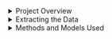 <details>
  <summary>Project Overview</summary>
  
  ## Intro
  Hello! The purpose of this project was to reproduce the predictive models and B-factor prediction accuracies achieved in *Blind Prediction of Protein B-factor and Flexibility* by David Bramer and Guo-Wei Wei. A PDF of the paper is included in the repo. The code used to reproduce the results is meant to run on MSU's high performance computing cluster, so instead of showing you how to run it yourself I will walk you through an overview of the code and methods used. A less detailed summary is also included below.
  
  ## Summary
  This project involved becoming familiar with a complicated dataset from the protein databank so that feature extraction could be performed properly. This data comes in the form of PDB files, which contain information about each atom in a protein. 364 proteins were considered, with over 600,000 B-factors predicted in total. Secondary features were also found using the STRIDE software. Finally, new features were generated using the multi weighted colored graph method described in the paper, which involves considering element pair interactions and applying "Lorentz and exponential radial basis functions at various scales to construct multi scale features" (Bramer, section 3 of *Blind Prediction of Protein B-factor and Flexibility*), including "images" to be used as input for a convolutional neural network (CNN).
  
  After feature extraction and generation is complete, a random forest, gradient boosted decision tree, and CNN model are used for regression to predict the B-factors of each atom. The leave one out method is used, where all atoms in a single protein are predicted using all atoms from the other 363 proteins. Subsets of the full dataset containing small, medium, and large proteins were also predicted, as well as predictions on only the alpha carbon atoms. The pearson correlation coefficient was used to measure accuracy, and was reported both for each protein but also averaged across the full dataset and subsets.
  
  Due to the size of the dataset and the fact that the leave one out method was used, this project involved employing tricks such as using subsets of the data to tune the model and splitting the data into ~10 groups for cross validation instead of performing the full leave one out prediction process. Once the models were tuned and working properly, the methods in the paper were employed. I also used pickle to save outputs of the feature exctraction and prediction modules, so that I could separate the workflow into more manageable pieces. 
  
</details>

<details>
  <summary>Extracting the Data</summary>
  
  ## PDB Files and Features Used
  The training and test data for this project comes from the protein databank in the form of PDB files. These are plaintext files which contain information obtained through xray crystallography about proteins. There are global features, which apply to all atoms within a protein, and local features which are dependent on the atom. Examples of global features used are the resolution (gives a notion of the quality of the protein model) and the number of heavy atoms (gives a notion of the size of the protein). The construction of local features which represent local rigidity of the structure is where a lot of the work of the paper lies. The idea of Multi Weighted Colored Graphs (MWCGs) are used to generate a rigidity index for an atom based on the position and element type pair interactions, which are included in the PDB files. Also included are 12 secondary features which are generated from a program called STRIDE, which categorize atoms as belonging to sub structures such as helixes or coils. The residue number of an atom obtained from the PDB file determines which atoms should share secondary features.
  
  An atom class is included in feature_compiler.py, which contains the following class variables:
  
  ```
  pos = position data (x,y,z) (obtained directly from PDB)
  res_number = which residue the atom belongs to
  amino_type = amino type of atom in one hot format, 20 choices (obtained directly from PDB)
  amino types are:
  ['ALA', 'ARG', 'ASN', 'ASP', 'CYS', 'GLN', 'GLU', 'GLY', 'HIS', 'ILE', 'LEU', 'LYS', 'MET',
  'PHE', 'PRO', 'SER', 'THR', 'TRP', 'TYR', 'VAL']
  heavy_type = heavy element type of atom in one hot format, 5 choices (obtained directly from PDB)
  heavy element types are:
  ['C', 'N', 'O', 'S', 'H']
  atom_name = name of atom (obtained directly from PDB)
  rig = rigidity obtained from MWCG, 9 values
  flex = flexibility obtained from MWCG, used for CNN
  packing_density = packing density for atom (small, med, large)
  structure = STRIDE secondary structure data for atom
  structure types are:
  [alpha helix, 3-10 helix, PI-helix, extended confromation/strand, isolated bridge, turn, coil]
  given by ['H', 'G', 'I', 'E', 'B', 'T', 'C']
  phi = phi angle obtained directly from STRIDE file
  psi = psi angle obtained directly from STRIDE file
  solv_area = obtained directly from STRIDE file
  Rval = R value, global feature of protein (obtained directly from PDB)
  res = resolution, global feature of protein (obtained directly from PDB)
  num_heavy_atoms = number of heavy atoms in one hot format via cutoffs, global feature of protein
  B_factor = experimentally determined B Factor
  ```
  
  Some of these values are pulled directly from the PDB file, but many of them are calculated using the element type and position information from the PDB file. There is also a value for atoms called the occupancy condition, which determines the probability that a specific atom will occupy a certain position. For a single position, the occupancy condition of all atoms at that position should sum to 1. For this reason, we only consider atoms with occupancy greater than .5, or when two atoms have an occupancy condition of 0.5, we only consider one of them. This is handled in the below lines:
  
  ```
  if float(line[54:60]) == 0.5:
      occupancy_condition = not occupancy_condition
      print(occupancy_condition)
  if float(line[54:60]) > 0.5 or occupancy_condition == True: 
      current_atom = atom()
  ```
  
  The readPDB method performs this check for each atom, extracts all needed features, and adds the atoms to a list. This extraction required a great amount of familiarty with the data set to deal with situations such as the occupancy condition scenario described above. To construct the global feature from the nubmer of heavy atoms, one hot encoding was used with defined cutoffs representing various size categories. After extracting the neccessary data about the atom from the PDB file, the readSTRIDE method pulls secondary features from data compiled by the STRIDE program based on the residue values of the atoms. 
  
  Once the list of atoms has been created, it is split up by element type in the split_atoms_by_element_type method. This is done so that the rigidity indices (which are based on element pair interactions) can be computed. For each atom, this results in the creation of 9 features to be used in the RF/GBT models, as well as 3 (8,30) "image" feature inputs for the CNN model. 
  
</details>

<details>
  <summary>Methods and Models Used</summary>
  
  ## Prediction Methods and Metrics
  The one vs all method was used to predict the bfactors of atoms in each protein. For each protein, the atoms of all of the other 363 proteins were used as training data, and the atoms of the target protein were predicted. There were also subsets of the 364 proteins containing small, medium, and large proteins, on which predictions were made via the same method. Predictions on only the alpha carbon atoms, using the same training sets, were also made. The pearson correlation coefficient was used to measure the accuracy in this regression task. One drawback of this method is the extreme amount of time it takes (even with parallelized code, it could take hours for one prediction, and more realistically days based on the queue time for the submitted jobs). For this reason, while I was testing and tuning the models, I often split the proteins into ~10 groups instead. I used the pickle library to condense and store the features generated in feature_compiler.py, so that features did not have to be re-generated for each test of the models. These were stored in dictionaries to keep track of the protein for each sample and seperate the input for the CNN from the other features. 
  
  ```
  combined_feature_dict = {'protein_ID': self.protein_ID, 'features': combined_feature_array,\
            'CNN_input': CNN_input}
  ```
  
  ## Preparing the Data 
  predictor.py starts by loading the pickled feature dictionaries, and then splitting them into the training and test data suitable for the GBT/RF models:
  
  ```
  all_dicts = copy.deepcopy(all_proteins_dict_list)
  popped_dict = all_dicts.pop(index) # pulls out the protein we are predicting in this this run
  popped_features = popped_dict['features'] # retrieves the features for this protein
  remaining_features = []
  for dictionary in all_dicts:
      remaining_features.append(dictionary['features']) # retrieves the features for the proteins to be used for training
  . . .
  # splits the labels off of the feature lists
  X_test = popped_features[:, 0:59] 
  y_test = popped_features[:, 59]
  popped_features_CA = popped_features[popped_features[:, 60] == 1]
  X_test_CA = popped_features_CA[:, 0:59]
  y_test_CA = popped_features_CA[:, 59]
  remaining_features = np.concatenate(remaining_features, axis=0)
  print(remaining_features.shape)
  X_train = remaining_features[:, 0:59]
  y_train = remaining_features[:, 59]
  ```
  
  ## Gradient Boosted Trees and Random Forest
  predictor.py then uses gradient boosted tree and random forest methods to predict the b factor for the atoms in the chosen protein. The sklearn library was used to employ both of these models:
  
  ```
  GBT_reg = GBT(loss = 'ls', n_estimators = 1600, learning_rate = 0.008, \
           max_depth = 4, min_samples_leaf = 9, min_samples_split = 9).fit(X_train, y_train)
  GBT_ypred = GBT_reg.predict(X_test)
  . . .
  RF_reg = RF(n_estimators = 500).fit(X_train, y_train)
  RF_ypred = RF_reg.predict(X_test)
  ```
  
  Predictions are also made for the subset of alpha carbon atoms, and the Pearson correlation coefficient is calculated for each prediction and stored in a dictionary along with the protein ID:
  
  ```
  GBT_dict = {'protein_ID': current_ID, 'pCC': GBT_pCC, 'pCC_CA': GBT_pCC_CA}
  RF_dict = {'protein_ID': current_ID, 'pCC': RF_pCC, 'pCC_CA': RF_pCC_CA}
  ```
  
  These results are then pickled so that they can be averaged across relevant protein groups and displayed in pcc.py.
  
  ## Convolutional Neural Network
  The rigidity index "image" is first normalized and used as an input for a CNN. Then the output is concatenated with the other features and used as input for a traditional neural network. This model was built using Keras with the tensorflow backend amd consists of two convolution layers followed by a dropout layer, and a dense layer, with the activation function for all layers being a leaky RELU:
  
  ```
  CNN_in = Input(shape = (8, 30, 3))
  CNN_1 = Conv2D(filters = 14, kernel_size=2)(CNN_in) 
  CNN_act_1 = LeakyReLU(alpha = 0.01)(CNN_1)
  CNN_2 = Conv2D(filters = 16, kernel_size=2)(CNN_act_1) 
  CNN_act_2 = LeakyReLU(alpha = 0.01)(CNN_2)
  CNN_drop_1 = Dropout(0.5)(CNN_act_2)
  CNN_dense_1 = Dense(59)(CNN_drop_1) 
  CNN_act_3 = LeakyReLU(alpha = 0.01)(CNN_dense_1)
  CNN_out = Flatten()(CNN_act_3)
  CNN_model = Model(CNN_in, CNN_out)
  ```
  
  After concatenating the flattened output with the other features, the data is pushed through this neural network:
  
  ```
  merged_dense_1 = Dense(100)(concatenated)
  merged_act_1 = LeakyReLU(alpha = 0.01)(merged_dense_1)
  merged_drop_1 = Dropout(0.5)(merged_act_1)
  merged_dense_2 = Dense(10)(merged_drop_1)
  merged_act_2 = LeakyReLU(alpha = 0.01)(merged_dense_2)
  merged_drop_2 = Dropout(0.25)(merged_act_2)
  merged_out = Dense(1)(merged_drop_2)
  final_model = Model([CNN_in, fea_in], merged_out)
  ```
  
</details>
